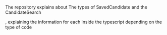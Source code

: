 The repository explains about The types of SavedCandidate and the CandidateSearch

, explaining the information for each inside the typescript depending on the type of code 
